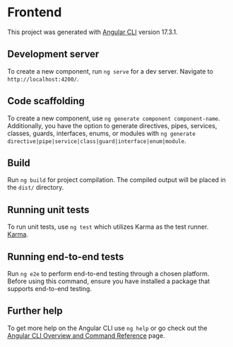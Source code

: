 # Frontend

This project was generated with [Angular CLI](https://github.com/angular/angular-cli) version 17.3.1.

## Development server

To create a new component, run `ng serve` for a dev server. Navigate to `http://localhost:4200/`.

## Code scaffolding

To create a new component, use `ng generate component component-name`. Additionally, you have the option to generate directives, pipes, services, classes, guards, interfaces, enums, or modules with `ng generate directive|pipe|service|class|guard|interface|enum|module`.

## Build

Run `ng build` for project compilation. The compiled output will be placed in the `dist/` directory.

## Running unit tests

To run unit tests, use `ng test` which utilizes Karma as the test runner. [Karma](https://karma-runner.github.io).

## Running end-to-end tests

Run `ng e2e` to perform end-to-end testing through a chosen platform. Before using this command, ensure you have installed a package that supports end-to-end testing.

## Further help

To get more help on the Angular CLI use `ng help` or go check out the [Angular CLI Overview and Command Reference](https://angular.io/cli) page.
